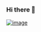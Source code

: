 ### Hi there 👋
[![image](https://user-images.githubusercontent.com/95699467/228850737-28ea5c0f-c8d2-42a9-bd7d-134c8ff43662.png)]([http://www.naver.com/](https://ssacsim.notion.site/9c6b119caa4b4cdb97bcf1a4c3aaab3d))


<!--
**SSacSim/ssacsim** is a ✨ _special_ ✨ repository because its `README.md` (this file) appears on your GitHub profile.


Here are some ideas to get you started:

- 🔭 I’m currently working on ...
- 🌱 I’m currently learning ...
- 👯 I’m looking to collaborate on ...
- 🤔 I’m looking for help with ...
- 💬 Ask me about ...
- 📫 How to reach me: ...
- 😄 Pronouns: ...
- ⚡ Fun fact: ...
-->
